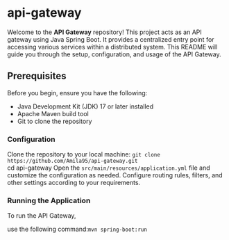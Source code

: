 # api-gateway
Welcome to the **API Gateway** repository! This project acts as an API gateway using Java Spring Boot. It provides a centralized entry point for accessing various services within a distributed system. This README will guide you through the setup, configuration, and usage of the API Gateway.

## Prerequisites

Before you begin, ensure you have the following:

- Java Development Kit (JDK) 17 or later installed
- Apache Maven build tool
- Git to clone the repository

### Configuration

Clone the repository to your local machine: `git clone https://github.com/Amila95/api-gateway.git`<br>
cd api-gateway
Open the `src/main/resources/application.yml` file and customize the configuration as needed. Configure routing rules, filters, and other settings according to your requirements.<br>

### Running the Application
To run the API Gateway,

use the following command:`mvn spring-boot:run`

